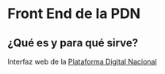 # Front End de la PDN

## ¿Qué es y para qué sirve?

Interfaz web de la [Plataforma Digital Nacional](https://www.plataformadigitalnacional.org/)



